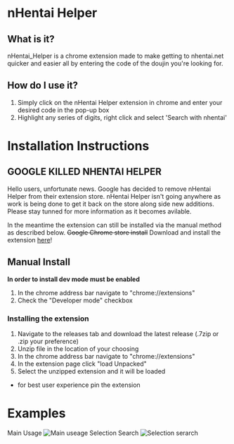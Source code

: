 # nHentai Helper
## What is it?
nHentai_Helper is a chrome extension made to make getting to nhentai.net quicker and easier all by entering the code of the doujin you're looking for.
## How do I use it?
1. Simply click on the nHentai Helper extension in chrome and enter your desired code in the pop-up box
2. Highlight any series of digits, right click and select 'Search with nhentai'
# Installation Instructions
## GOOGLE KILLED NHENTAI HELPER
Hello users, unfortunate news. Google has decided to remove nHentai Helper from their extension store. nHentai Helper isn't going anywhere as 
work is being done to get it back on the store along side new additions. Please stay tunned for more information as it becomes avilable.

In the meantime the extension can still be installed via the manual method as described below.
~~Google Chrome store install~~
Download and install the extension [here](https://chrome.google.com/webstore/detail/nhentai-helper/haccmpfglofgoiohichfhhfgoepnkdjm?hl=en)!
## Manual Install
**In order to install dev mode must be enabled**
1. In the chrome address bar navigate to "chrome://extensions"
2. Check the "Developer mode" checkbox
### Installing the extension
1. Navigate to the releases tab and download the latest release (.7zip or .zip your preference)
2. Unzip file in the location of your choosing 
3. In the chrome address bar navigate to "chrome://extensions"
4. In the extension page click "load Unpacked"
5. Select the unzipped extension and it will be loaded
* for best user experience pin the extension 
# Examples
Main Usage
![Main useage](https://user-images.githubusercontent.com/72111202/128660697-c2a37ba4-832e-48f9-94c0-5c96d972d45f.gif)
Selection Search 
![Selection serarch](https://user-images.githubusercontent.com/72111202/128660748-5ecd790a-1bfc-4015-996b-7de1233dff58.gif)
